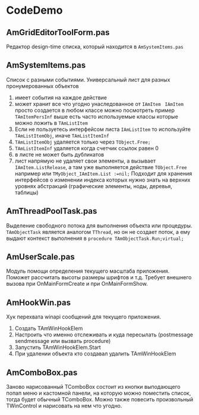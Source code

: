 # CodeDemo




## AmGridEditorToolForm.pas
Редактор  design-time списка, который находится в `AmSystemItems.pas`
##  AmSystemItems.pas
 Список с разными событиями.
 Универсальный лист для разных пронумерованных объектов
 1. имеет события на каждое действие
 2. может хранит все что угодно унаследованное от  `IAmItem`
` IAmItem` просто создается в любом классе можно посмотреть пример `TAmItemPersInf`
выше есть часто используемые классы которые можно ложить в  `TAmListItem`
 4. Если не пользуетесь интерфейсом листа `IAmListItem` то используйте  `TAmListItemObj`, иначе  `TAmListItemInf`
 5. `TAmListItemObj` удаляется только через `TObject.Free;`
 6. `TAmListItemInf` удаляется  когда счетчик ссылок  равен 0
7. в листе не может быть дубликатов
8. лист напрямую не удаляет свои элементы, а вызывает `IAmItem.ListRelease`,  а там уже выполняется действие `TObject.Free` например или `TMyObject_IAmItem.List :=nil;`
Подходит для хранения интерфейсов о изменении индекса которых нужно знать на верхних уровнях абстракций (графические элементы, ноды, деревья, таблицы)


##  AmThreadPoolTask.pas
 Выделение свободного потока для выполнения объекта или процедуры.
 `TAmObjectTask`  является аналогом `TThread`, но он не создает поток,
 а ему выдают контекст выполнения в `procedure TAmObjectTask.Run;virtual;`
 
 
##  AmUserScale.pas 
Модуль помощи определения текущего масштаба приложения.
Поможет рассчитать высоты размеры шрифтов и т.д.
Требует внешнего вызова при OnMainFormCreate и при  OnMainFormShow.
 
##  AmHookWin.pas
Хук перехвата winapi сообщений для текущего приложения.
1. Создать  TAmWinHookElem
2. Настроить что именно отслеживать и куда пересылать (postmessage sendmessage или вызвать procedure)
3. Запустить	TAmWinHookElem.Start
4. При удалении объекта кто создавал  удалить TAmWinHookElem 
	 

##  AmComboBox.pas 
Заново нарисованный TComboBox состоит из кнопки выподающего попап меню и кастомной панели,
на которую можно поместить список, тогда будет обычный TComboBox.
Можно также повесить произвольный TWinControl и нарисовать на нем  что угодно.

